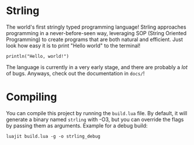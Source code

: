 # Strling

The world's first stringly typed programming language! Strling approaches
programming in a never-before-seen way, leveraging
SOP (String Oriented Programming) to create programs that are both natural
and efficient. Just look how easy it is to print "Hello world" to the terminal!

```
println("Hello, world!")
```

The language is currently in a very early stage, and there are probably
a *lot* of bugs. Anyways, check out the documentation in `docs/`!

# Compiling

You can compile this project by running the `build.lua` file. By default,
it will generate a binary named `strling` with -O3, but you can override
the flags by passing them as arguments. Example for a debug build:

`luajit build.lua -g -o strling_debug`
